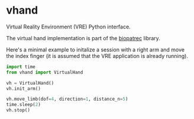 # vhand
Virtual Reality Environment (VRE) Python interface.

The virtual hand implementation is part of the [biopatrec](https://github.com/biopatrec/biopatrec) library.

Here's a minimal example to initalize a session with a right arm and move the index finger (it is assumed that the VRE application is already running).

```python
import time
from vhand import VirtualHand

vh = VirtualHand()
vh.init_arm()

vh.move_limb(dof=4, direction=1, distance_n=5)
time.sleep(2)
vh.stop()
```
